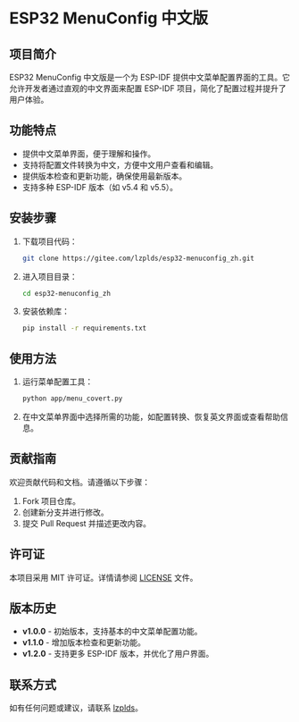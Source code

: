 # ESP32 MenuConfig 中文版

## 项目简介
ESP32 MenuConfig 中文版是一个为 ESP-IDF 提供中文菜单配置界面的工具。它允许开发者通过直观的中文界面来配置 ESP-IDF 项目，简化了配置过程并提升了用户体验。

## 功能特点
- 提供中文菜单界面，便于理解和操作。
- 支持将配置文件转换为中文，方便中文用户查看和编辑。
- 提供版本检查和更新功能，确保使用最新版本。
- 支持多种 ESP-IDF 版本（如 v5.4 和 v5.5）。

## 安装步骤
1. 下载项目代码：
   ```bash
   git clone https://gitee.com/lzplds/esp32-menuconfig_zh.git
   ```
2. 进入项目目录：
   ```bash
   cd esp32-menuconfig_zh
   ```
3. 安装依赖库：
   ```bash
   pip install -r requirements.txt
   ```

## 使用方法
1. 运行菜单配置工具：
   ```bash
   python app/menu_covert.py
   ```
2. 在中文菜单界面中选择所需的功能，如配置转换、恢复英文界面或查看帮助信息。

## 贡献指南
欢迎贡献代码和文档。请遵循以下步骤：
1. Fork 项目仓库。
2. 创建新分支并进行修改。
3. 提交 Pull Request 并描述更改内容。

## 许可证
本项目采用 MIT 许可证。详情请参阅 [LICENSE](LICENSE) 文件。

## 版本历史
- **v1.0.0** - 初始版本，支持基本的中文菜单配置功能。
- **v1.1.0** - 增加版本检查和更新功能。
- **v1.2.0** - 支持更多 ESP-IDF 版本，并优化了用户界面。

## 联系方式
如有任何问题或建议，请联系 [lzplds](https://gitee.com/lzplds)。